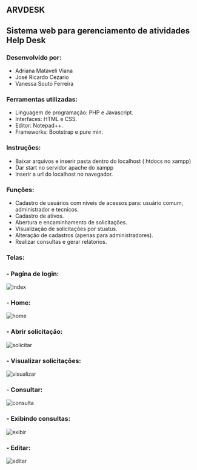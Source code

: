 ## ARVDESK

## Sistema web para gerenciamento de atividades Help Desk

### Desenvolvido por:
- Adriana Mataveli Viana
- José Ricardo Cezario
- Vanessa Souto Ferreira

### Ferramentas utilizadas:
- Linguagem de programação: PHP e Javascript.
- Interfaces: HTML e CSS.
- Editor: Notepad++.
- Frameworks: Bootstrap e pure min.

### Instruções:
- Baixar arquivos e inserir pasta dentro do localhost ( htdocs no xampp)
- Dar start no servidor apache do xampp
- Inserir a url do localhost no navegador.

### Funções:
- Cadastro de usuários com níveis de acessos para: usuário comum, administrador e tecnicos.
- Cadastro de ativos.
- Abertura e encaminhamento de solicitações.
- Visualização de solicitações por stuatus.
- Alteração de cadastros (apenas para administradores).
- Realizar consultas e gerar relátorios.

### Telas:

### - Pagína de login:

![index](https://github.com/vansoufer/sistemaHelpdesk/blob/master/index.png)

### - Home:

![home](https://github.com/vansoufer/sistemaHelpdesk/blob/master/home.png)

### - Abrir solicitação:

![solicitar](https://github.com/vansoufer/sistemaHelpdesk/blob/master/solicitar.png)

### - Visualizar solicitações:

![visualizar](https://github.com/vansoufer/sistemaHelpdesk/blob/master/visualizar.png)

### - Consultar:

![consulta](https://github.com/vansoufer/sistemaHelpdesk/blob/master/consulta.png)

### - Exibindo consultas:

![exibir](https://github.com/vansoufer/sistemaHelpdesk/blob/master/consultas.png)

### - Editar:

![editar](https://github.com/vansoufer/sistemaHelpdesk/blob/master/editar.png)
